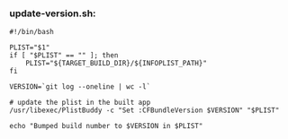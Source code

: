 

### update-version.sh:
    #!/bin/bash
    
    PLIST="$1"
    if [ "$PLIST" == "" ]; then
        PLIST="${TARGET_BUILD_DIR}/${INFOPLIST_PATH}"
    fi
    
    VERSION=`git log --oneline | wc -l`
    
    # update the plist in the built app
    /usr/libexec/PlistBuddy -c "Set :CFBundleVersion $VERSION" "$PLIST"
    
    echo "Bumped build number to $VERSION in $PLIST"

